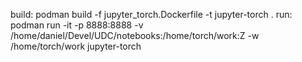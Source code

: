 build: podman build -f jupyter_torch.Dockerfile -t jupyter-torch .
run: podman run -it -p 8888:8888 -v /home/daniel/Devel/UDC/notebooks:/home/torch/work:Z -w /home/torch/work jupyter-torch
